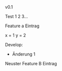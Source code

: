 v0.1


Test 1 2 3...

Feature a Eintrag

x = 1
y = 2

Develop:
- Änderung 1


Neuster Feature B Eintrag